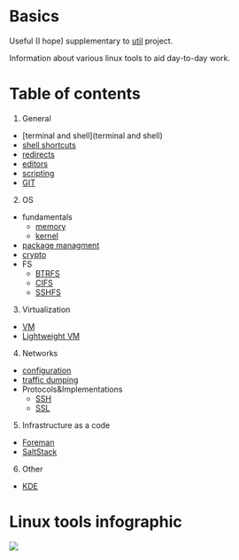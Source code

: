 # Basics
Useful (I hope) supplementary to [util](https://github.com/kiemlicz/util) project.

Information about various linux tools to aid day-to-day work.

# Table of contents  
1. General
  * [terminal and shell](terminal and shell)
  * [shell shortcuts](shell_shortcuts)
  * [redirects](redirects)
  * [editors](editors)
  * [scripting](scripting)
  * [GIT](git)
2. OS  
 * fundamentals
    * [memory](memory)
    * [kernel](kernel)
 * [package managment](package_management)
 * [crypto](crypto)
 * FS
    * [BTRFS](btrfs)
    * [CIFS](cifs)
    * [SSHFS](sshfs)
3. Virtualization
 * [VM](vm)
 * [Lightweight VM](Lightweight_VM)
4. Networks
 * [configuration](network_configuration)
 * [traffic dumping](traffic_dumping)
 * Protocols&Implementations
    * [SSH](ssh)
    * [SSL](ssl)
5. Infrastructure as a code
 * [Foreman](Foreman)
 * [SaltStack](saltstack)
6. Other
 * [KDE](kde)

# Linux tools infographic
![](http://brendangregg.com/Perf/linux_perf_tools_full.png)